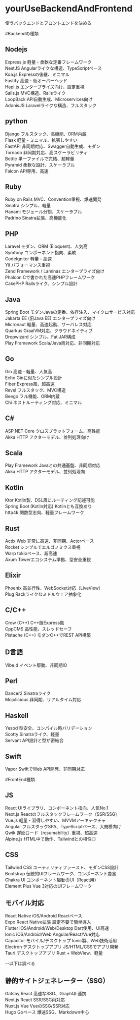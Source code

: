 # yourUseBackendAndFrontend
使うバックエンドとフロントエンドを決める

#Backendの種類
## Nodejs 
Express.js	軽量・柔軟な定番フレームワーク  
NestJS	Angularライクな構造、TypeScriptベース  
Koa.js	Expressの後継、ミニマル  
Fastify	高速・低オーバーヘッド  
Hapi.js	エンタープライズ向け、設定重視  
Sails.js	MVC構造、Railsライク  
LoopBack	API自動生成、Microservices向け  
AdonisJS	Laravelライクな構造、フルスタック  

## python 
Django	フルスタック、高機能、ORM内蔵  
Flask	軽量・ミニマル、拡張しやすい  
FastAPI	非同期対応、Swagger自動生成、モダン  
Tornado	非同期対応、高スケーラビリティ  
Bottle	単一ファイルで完結、超軽量  
Pyramid	柔軟な設計、スケーラブル  
Falcon	API専用、高速  

## Ruby 
Ruby on Rails	MVC、Convention重視、爆速開発  
Sinatra	シンプル、軽量  
Hanami	モジュール分割、スケーラブル  
Padrino	Sinatra拡張、高機能化  

## PHP 
Laravel	モダン、ORM (Eloquent)、人気高  
Symfony	コンポーネント指向、柔軟  
CodeIgniter	軽量・高速  
Yii	パフォーマンス重視  
Zend Framework / Laminas	エンタープライズ向け  
Phalcon	Cで書かれた高速PHPフレームワーク  
CakePHP	Railsライク、シンプル設計  

## Java 
Spring Boot	モダンJavaの定番、依存注入、マイクロサービス対応  
Jakarta EE (旧Java EE)	エンタープライズ向け  
Micronaut	軽量、高速起動、サーバレス対応  
Quarkus	GraalVM対応、クラウドネイティブ  
Dropwizard	シンプル、Fat JAR構成  
Play Framework	Scala/Java両対応、非同期対応  

## Go 
Gin	高速・軽量、人気高  
Echo	Ginに似たシンプル設計  
Fiber	Express風、超高速  
Revel	フルスタック、MVC構造  
Beego	フル機能、ORM内蔵  
Chi	ネストルーティング対応、ミニマル  

## C#
ASP.NET Core クロスプラットフォーム、高性能  
Akka HTTP	アクターモデル、並列処理向け  

## Scala 
Play Framework	Javaとの共通基盤、非同期対応  
Akka HTTP	アクターモデル、並列処理向  

## Kotlin 
Ktor	Kotlin製、DSL風にルーティング記述可能  
Spring Boot (Kotlin対応)	Kotlinとも互換あり  
http4k	関数型志向、軽量フレームワーク  

## Rust
Actix Web	非常に高速、非同期、Actorベース  
Rocket	シンプルでエルゴノミクス重視  
Warp	tokioベース、超高速  
Axum	Towerエコシステム準拠、型安全重視  

## Elixir
Phoenix	高並行性、WebSocket対応（LiveView）  
Plug	Rackライクなミドルウェア抽象化  

## C/C++
Crow (C++)	C++版Express風  
CppCMS	高性能、スレッドセーフ  
Pistache (C++)	モダンC++でREST API構築  

## D言語 
Vibe.d イベント駆動、非同期IO  

## Perl
Dancer2	Sinatraライク  
Mojolicious	非同期、リアルタイム対応  

## Haskell
Yesod	型安全、コンパイル時バリデーション  
Scotty	Sinatraライク、軽量  
Servant	API設計と型が密結合  

## Swift 
Vapor SwiftでWeb API開発、非同期対応  

#FrontEnd種類
## JS 
React UIライブラリ、コンポーネント指向、人気No.1  
Next.js Reactのフルスタックフレームワーク（SSR/SSG）  
Vue.js 軽量・習得しやすい、MVVMアーキテクチャ  
Angular フルスタックSPA、TypeScriptベース、大規模向け  
Qwik 遅延ロード（resumability）重視、超高速  
Alpine.js HTML中で動作、Tailwindとの相性◎  

## CSS 
Tailwind CSS	ユーティリティファースト、モダンCSS設計  
Bootstrap	伝統的UIフレームワーク、コンポーネント豊富  
Chakra UI コンポーネント駆動のUI（React用）  
Element Plus Vue 3対応のUIフレームワーク  

## モバイル対応
React Native	iOS/Android	Reactベース  
Expo	React Native拡張	設定不要で簡単導入  
Flutter	iOS/Android/Web/Desktop	Dart使用、UI高速  
Ionic	iOS/Android/Web	Angular/React/Vue対応  
Capacitor	モバイル/デスクトップ	Ionic製、Web技術活用  
Electron	デスクトップアプリ	JS/HTML/CSSでアプリ開発  
Tauri	デスクトップアプリ	Rust + WebView、軽量  

--以下は調べる  
## 静的サイトジェネレーター（SSG）
Gatsby	React	高速なSSG、GraphQL連携  
Next.js	React	SSR/SSG両対応  
Nuxt.js	Vue	VueのSSG/SSR対応  
Hugo Goベース 爆速SSG、Markdown中心  
